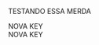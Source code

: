 <article class="markdown-body entry-content container-lg" itemprop="text"><p dir="auto">TESTANDO ESSA MERDA</p>
NOVA KEY
</article>NOVA KEY